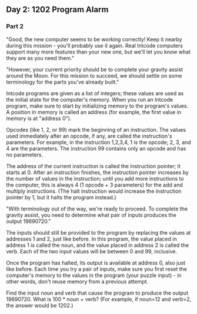 ## Day 2: 1202 Program Alarm
### Part 2

"Good, the new computer seems to be working correctly! Keep it nearby during this mission - you'll 
probably use it again. Real Intcode computers support many more features than your new one, but 
we'll let you know what they are as you need them."

"However, your current priority should be to complete your gravity assist around the Moon. For 
this mission to succeed, we should settle on some terminology for the parts you've already built."

Intcode programs are given as a list of integers; these values are used as the initial state for 
the computer's memory. When you run an Intcode program, make sure to start by initializing memory 
to the program's values. A position in memory is called an address (for example, the first value 
in memory is at "address 0").

Opcodes (like 1, 2, or 99) mark the beginning of an instruction. The values used immediately 
after an opcode, if any, are called the instruction's parameters. For example, in the instruction 
1,2,3,4, 1 is the opcode; 2, 3, and 4 are the parameters. The instruction 99 contains only an 
opcode and has no parameters.

The address of the current instruction is called the instruction pointer; it starts at 0. After 
an instruction finishes, the instruction pointer increases by the number of values in the 
instruction; until you add more instructions to the computer, this is always 4 (1 opcode + 3 
parameters) for the add and multiply instructions. (The halt instruction would increase the 
instruction pointer by 1, but it halts the program instead.)

"With terminology out of the way, we're ready to proceed. To complete the gravity assist, you 
need to determine what pair of inputs produces the output 19690720."

The inputs should still be provided to the program by replacing the values at addresses 1 and 2, 
just like before. In this program, the value placed in address 1 is called the noun, and the 
value placed in address 2 is called the verb. Each of the two input values will be between 
0 and 99, inclusive.

Once the program has halted, its output is available at address 0, also just like before. 
Each time you try a pair of inputs, make sure you first reset the computer's memory to the 
values in the program (your puzzle input) - in other words, don't reuse memory from a 
previous attempt.

Find the input noun and verb that cause the program to produce the output 19690720. What is 
100 * noun + verb? (For example, if noun=12 and verb=2, the answer would be 1202.)

